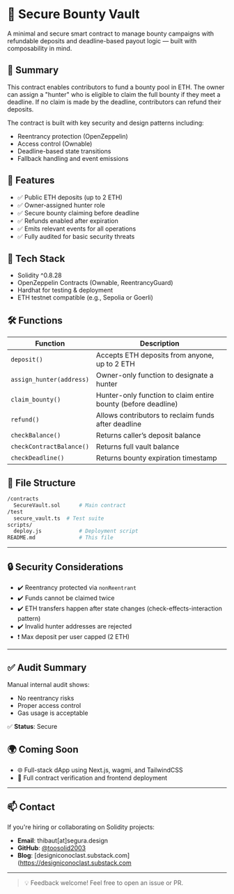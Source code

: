# 🔐 Secure Bounty Vault

A minimal and secure smart contract to manage bounty campaigns with refundable deposits and deadline-based payout logic — 
built with composability in mind.

## 📌 Summary

This contract enables contributors to fund a bounty pool in ETH. The owner can assign a "hunter" who is eligible to claim the full bounty if they meet a deadline. If no claim is made by the deadline, contributors can refund their deposits. 

The contract is built with key security and design patterns including:
- Reentrancy protection (OpenZeppelin)
- Access control (Ownable)
- Deadline-based state transitions
- Fallback handling and event emissions

## 🚀 Features

- ✅ Public ETH deposits (up to 2 ETH)
- ✅ Owner-assigned hunter role
- ✅ Secure bounty claiming before deadline
- ✅ Refunds enabled after expiration
- ✅ Emits relevant events for all operations
- ✅ Fully audited for basic security threats

## 🔧 Tech Stack

- Solidity ^0.8.28
- OpenZeppelin Contracts (Ownable, ReentrancyGuard)
- Hardhat for testing & deployment
- ETH testnet compatible (e.g., Sepolia or Goerli)

## 🛠️ Functions

| Function | Description |
|---------|-------------|
| `deposit()` | Accepts ETH deposits from anyone, up to 2 ETH |
| `assign_hunter(address)` | Owner-only function to designate a hunter |
| `claim_bounty()` | Hunter-only function to claim entire bounty (before deadline) |
| `refund()` | Allows contributors to reclaim funds after deadline |
| `checkBalance()` | Returns caller’s deposit balance |
| `checkContractBalance()` | Returns full vault balance |
| `checkDeadline()` | Returns bounty expiration timestamp |

## 📂 File Structure

```bash
/contracts
  SecureVault.sol      # Main contract
/test
  secure_vault.ts  # Test suite
scripts/
  deploy.js            # Deployment script
README.md              # This file

```
---

## 🔒 Security Considerations

- ✔️ Reentrancy protected via `nonReentrant`
- ✔️ Funds cannot be claimed twice
- ✔️ ETH transfers happen after state changes (check-effects-interaction pattern)
- ✔️ Invalid hunter addresses are rejected
- ❗ Max deposit per user capped (2 ETH)

---

## ✅ Audit Summary

Manual internal audit shows:

- No reentrancy risks
- Proper access control
- Gas usage is acceptable

✅ **Status**: Secure 


## 🌍 Coming Soon

- 🌐 Full-stack dApp using Next.js, wagmi, and TailwindCSS
- 🧾 Full contract verification and frontend deployment

---

## 📫 Contact

If you're hiring or collaborating on Solidity projects:

- **Email**: thibaut[at]segura.design
- **GitHub**: [@toosolid2003](https://github.com/toosolid2003)  
- **Blog**: [designiconoclast.substack.com](https://designiconoclast.substack.com

---

> 💡 Feedback welcome! Feel free to open an issue or PR.